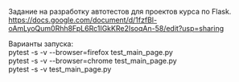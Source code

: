 
Задание на разработку автотестов для проектов курса по Flask.  
https://docs.google.com/document/d/1fzfBl-oAmLyoQum0Rhh8FpL6Rc1IGkKRe2IsoqAn-58/edit?usp=sharing
  
Варианты запуска:  
pytest -s -v --browser=firefox test_main_page.py  
pytest -s -v --browser=chrome test_main_page.py  
pytest -s -v test_main_page.py
